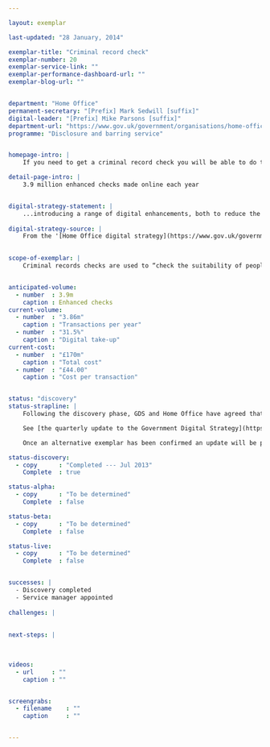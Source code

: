 ```yaml
---

layout: exemplar

last-updated: "28 January, 2014"

exemplar-title: "Criminal record check"
exemplar-number: 20
exemplar-service-link: ""
exemplar-performance-dashboard-url: ""
exemplar-blog-url: ""


department: "Home Office"
permanent-secretary: "[Prefix] Mark Sedwill [suffix]"
digital-leader: "[Prefix] Mike Parsons [suffix]"
department-url: "https://www.gov.uk/government/organisations/home-office"
programme: "Disclosure and barring service"


homepage-intro: |
    If you need to get a criminal record check you will be able to do this simply and quickly online

detail-page-intro: |
    3.9 million enhanced checks made online each year


digital-strategy-statement: |
    ...introducing a range of digital enhancements, both to reduce the overall number of checks and to transform to digital transactions wherever possible
    
digital-strategy-source: |
    From the '[Home Office digital strategy](https://www.gov.uk/government/publications/home-office-digital-strategy)' --- December 2012
    

scope-of-exemplar: |
    Criminal records checks are used to “check the suitability of people who will be working in positions of trust, primarily with children or vulnerable adults… (DBS) will be introducing a range of digital enhancements, both to reduce the overall number of checks and to transform to digital transactions wherever possible” - [Home Office digital strategy](https://www.gov.uk/government/publications/home-office-digital-strategy)


anticipated-volume:
  - number  : 3.9m
    caption : Enhanced checks
current-volume:
  - number  : "3.86m"
    caption : "Transactions per year"
  - number  : "31.5%"
    caption : "Digital take-up"
current-cost:
  - number  : "£170m"
    caption : "Total cost"
  - number  : "£44.00"
    caption : "Cost per transaction"


status: "discovery"
status-strapline: |
    Following the discovery phase, GDS and Home Office have agreed that due to contractual constraints and competing policy and legislative priorities, there would be more opportunity to effect transformational change by March 2015 in another service. GDS and Home Office have agreed to investigate working with HM Passport Office as an alternative to this exemplar. A discovery phase is now underway with HM Passports Office. 

    See [the quarterly update to the Government Digital Strategy](https://www.gov.uk/government/publications/government-digital-strategy-quarterly-progress-report-december-2013/government-digital-strategy-quarterly-progress-report-december-2013), published December 2013.

    Once an alternative exemplar has been confirmed an update will be published on the [Digital Transformation](https://www.gov.uk/transformation) pages.

status-discovery:
  - copy      : "Completed --- Jul 2013"
    Complete  : true

status-alpha:
  - copy      : "To be determined"
    Complete  : false

status-beta:
  - copy      : "To be determined"
    Complete  : false

status-live:
  - copy      : "To be determined"
    Complete  : false


successes: |
  - Discovery completed
  - Service manager appointed
  
challenges: |
  
  
next-steps: |
  
  

videos:
  - url     : ""
    caption : ""


screengrabs:
  - filename    : ""
    caption     : ""


---
```





